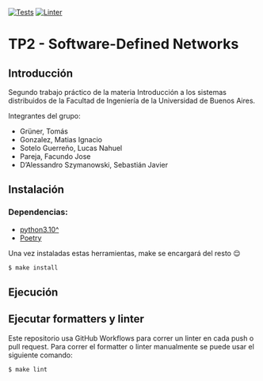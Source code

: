 [![Tests](https://github.com/MegaRedHand/sdn/actions/workflows/tests.yml/badge.svg)](https://github.com/MegaRedHand/sdn/actions/workflows/tests.yml) [![Linter](https://github.com/MegaRedHand/sdn/actions/workflows/linter.yml/badge.svg)](https://github.com/MegaRedHand/sdn/actions/workflows/linter.yml)

# TP2 - Software-Defined Networks

## Introducción

Segundo trabajo práctico de la materia Introducción a los sistemas distribuidos de la Facultad de Ingeniería de la Universidad de Buenos Aires.

Integrantes del grupo:
 - Grüner, Tomás
 - Gonzalez, Matias Ignacio
 - Sotelo Guerreño, Lucas Nahuel
 - Pareja, Facundo Jose
 - D’Alessandro Szymanowski, Sebastián Javier

## Instalación

### Dependencias:
* [python3.10^](https://www.python.org/downloads/)
* [Poetry](https://python-poetry.org/docs/#installation)

Una vez instaladas estas herramientas, make se encargará del resto :relieved:

``` bash
$ make install
```

## Ejecución

## Ejecutar formatters y linter

Este repositorio usa GitHub Workflows para correr un linter en cada push o pull request.
Para correr el formatter o linter manualmente se puede usar el siguiente comando:

``` bash
$ make lint
```

